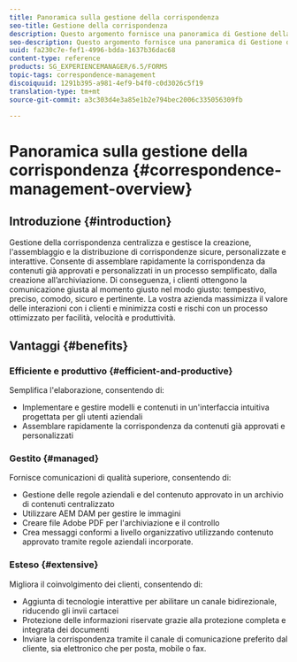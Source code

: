 ```yaml
---
title: Panoramica sulla gestione della corrispondenza
seo-title: Gestione della corrispondenza
description: Questo argomento fornisce una panoramica di Gestione della corrispondenza.
seo-description: Questo argomento fornisce una panoramica di Gestione della corrispondenza.
uuid: fa230c7e-fef1-4996-bdda-1637b36dac68
content-type: reference
products: SG_EXPERIENCEMANAGER/6.5/FORMS
topic-tags: correspondence-management
discoiquuid: 1291b395-a981-4ef9-b4f0-c0d3026c5f19
translation-type: tm+mt
source-git-commit: a3c303d4e3a85e1b2e794bec2006c335056309fb

---
```



# Panoramica sulla gestione della corrispondenza {#correspondence-management-overview}

## Introduzione {#introduction}

Gestione della corrispondenza centralizza e gestisce la creazione, l&#39;assemblaggio e la distribuzione di corrispondenze sicure, personalizzate e interattive. Consente di assemblare rapidamente la corrispondenza da contenuti già approvati e personalizzati in un processo semplificato, dalla creazione all’archiviazione. Di conseguenza, i clienti ottengono la comunicazione giusta al momento giusto nel modo giusto: tempestivo, preciso, comodo, sicuro e pertinente. La vostra azienda massimizza il valore delle interazioni con i clienti e minimizza costi e rischi con un processo ottimizzato per facilità, velocità e produttività.

## Vantaggi {#benefits}

### Efficiente e produttivo {#efficient-and-productive}

Semplifica l&#39;elaborazione, consentendo di:

* Implementare e gestire modelli e contenuti in un&#39;interfaccia intuitiva progettata per gli utenti aziendali
* Assemblare rapidamente la corrispondenza da contenuti già approvati e personalizzati

### Gestito {#managed}

Fornisce comunicazioni di qualità superiore, consentendo di:

* Gestione delle regole aziendali e del contenuto approvato in un archivio di contenuti centralizzato
* Utilizzare AEM DAM per gestire le immagini
* Creare file Adobe PDF per l&#39;archiviazione e il controllo
* Crea messaggi conformi a livello organizzativo utilizzando contenuto approvato tramite regole aziendali incorporate.

### Esteso {#extensive}

Migliora il coinvolgimento dei clienti, consentendo di:

* Aggiunta di tecnologie interattive per abilitare un canale bidirezionale, riducendo gli invii cartacei
* Protezione delle informazioni riservate grazie alla protezione completa e integrata dei documenti
* Inviare la corrispondenza tramite il canale di comunicazione preferito dal cliente, sia elettronico che per posta, mobile o fax.

